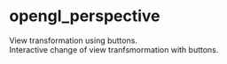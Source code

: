 # opengl_perspective
View transformation using buttons.  
  Interactive change of view tranfsmormation with buttons.
